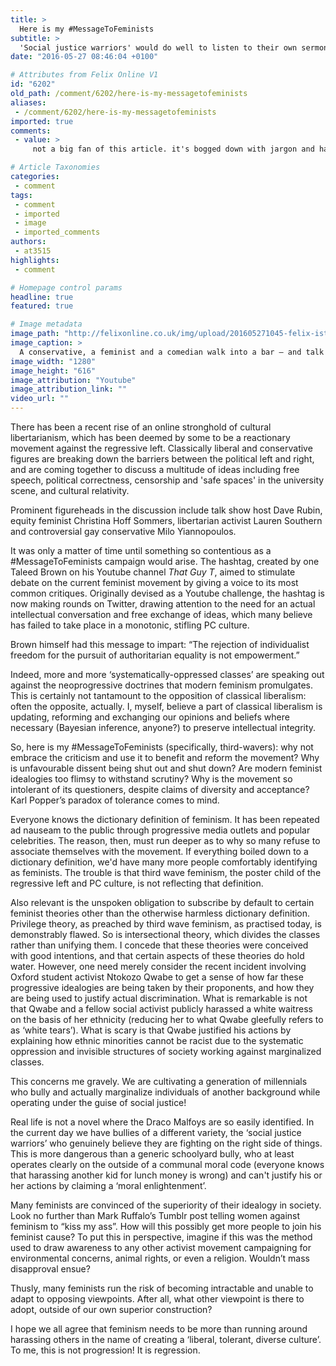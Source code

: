 ```yaml
---
title: >
  Here is my #MessageToFeminists
subtitle: >
  'Social justice warriors' would do well to listen to their own sermon of tolerance
date: "2016-05-27 08:46:04 +0100"

# Attributes from Felix Online V1
id: "6202"
old_path: /comment/6202/here-is-my-messagetofeminists
aliases:
 - /comment/6202/here-is-my-messagetofeminists
imported: true
comments:
 - value: >
     not a big fan of this article. it's bogged down with jargon and has a really superior tone.<br>There's a lot of treating a groups of individuals as having a monolithic set of views which is also really flawed.<br>If you thought Mark Ruffalo's tumblr post was going to put people off feminism this is a whole other ballgame.<br>,Hi, thanks for the comment!<br>I was concerned someone would take it negatively like you did, so I did actually ask the editor to put an addendum in, but this wasn't possible as I'd then be exceeding the word limit.<br>This was my addendum (which I now wish I'd pushed harder to get written in):<br>*The writer is not anti-feminist, and hopes that his views will not be taken as inflammatory. The writer merely wishes to express his concern with how many feminists are representing the movement, but more importantly how certain social theories which have been widely circulated by contemporary feminism are now being used to justify intolerance and actual harassment. The writer is open to having his views co

# Article Taxonomies
categories:
 - comment
tags:
 - comment
 - imported
 - image
 - imported_comments
authors:
 - at3515
highlights:
 - comment

# Homepage control params
headline: true
featured: true

# Image metadata
image_path: "http://felixonline.co.uk/img/upload/201605271045-felix-isthisaheadshot.jpg"
image_caption: >
  A conservative, a feminist and a comedian walk into a bar – and talk about political correctness.
image_width: "1280"
image_height: "616"
image_attribution: "Youtube"
image_attribution_link: ""
video_url: ""
---
```


There has been a recent rise of an online stronghold of cultural libertarianism, which has been deemed by some to be a reactionary movement against the regressive left. Classically liberal and conservative figures are breaking down the barriers between the political left and right, and are coming together to discuss a multitude of ideas including free speech, political correctness, censorship and 'safe spaces' in the university scene, and cultural relativity.

Prominent figureheads in the discussion include talk show host Dave Rubin, equity feminist Christina Hoff Sommers, libertarian activist Lauren Southern and controversial gay conservative Milo Yiannopoulos.

It was only a matter of time until something so contentious as a #MessageToFeminists campaign would arise. The hashtag, created by one Taleed Brown on his Youtube channel _That Guy T_, aimed to stimulate debate on the current feminist movement by giving a voice to its most common critiques. Originally devised as a Youtube challenge, the hashtag is now making rounds on Twitter, drawing attention to the need for an actual intellectual conversation and free exchange of ideas, which many believe has failed to take place in a monotonic, stifling PC culture.

Brown himself had this message to impart: “The rejection of individualist freedom for the pursuit of authoritarian equality is not empowerment.”

Indeed, more and more ‘systematically-oppressed classes’ are speaking out against the neoprogressive doctrines that modern feminism promulgates. This is certainly not tantamount to the opposition of classical liberalism: often the opposite, actually. I, myself, believe a part of classical liberalism is updating, reforming and exchanging our opinions and beliefs where necessary (Bayesian inference, anyone?) to preserve intellectual integrity.

So, here is my #MessageToFeminists (specifically, third-wavers): why not embrace the criticism and use it to benefit and reform the movement? Why is unfavourable dissent being shut out and shut down? Are modern feminist idealogies too flimsy to withstand scrutiny? Why is the movement so intolerant of its questioners, despite claims of diversity and acceptance? Karl Popper’s paradox of tolerance comes to mind.

Everyone knows the dictionary definition of feminism. It has been repeated ad nauseam to the public through progressive media outlets and popular celebrities. The reason, then, must run deeper as to why so many refuse to associate themselves with the movement. If everything boiled down to a dictionary definition, we'd have many more people comfortably identifying as feminists. The trouble is that third wave feminism, the poster child of the regressive left and PC culture, is not reflecting that definition.

Also relevant is the unspoken obligation to subscribe by default to certain feminist theories other than the otherwise harmless dictionary definition. Privilege theory, as preached by third wave feminism, as practised today, is demonstrably flawed. So is intersectional theory, which divides the classes rather than unifying them. I concede that these theories were conceived with good intentions, and that certain aspects of these theories do hold water. However, one need merely consider the recent incident involving Oxford student activist Ntokozo Qwabe to get a sense of how far these progressive idealogies are being taken by their proponents, and how they are being used to justify actual discrimination. What is remarkable is not that Qwabe and a fellow social activist publicly harassed a white waitress on the basis of her ethnicity (reducing her to what Qwabe gleefully refers to as ‘white tears’). What is scary is that Qwabe justified his actions by explaining how ethnic minorities cannot be racist due to the systematic oppression and invisible structures of society working against marginalized classes.

This concerns me gravely. We are cultivating a generation of millennials who bully and  actually marginalize individuals of another background while operating under the guise of social justice!

Real life is not a novel where the Draco Malfoys are so easily identified. In the current day we have bullies of a different variety, the ‘social justice warriors’ who genuinely believe they are fighting on the right side of things.  This is more dangerous than a generic schoolyard bully, who at least operates clearly on the outside of a communal moral code (everyone knows that harassing another kid for lunch money is wrong) and can't justify his or her actions by claiming a ‘moral enlightenment’.

Many feminists are convinced of the superiority of their idealogy in society. Look no further than Mark Ruffalo’s Tumblr post telling women against feminism to “kiss my ass”. How will this possibly get more people to join his feminist cause? To put this in perspective, imagine if this was the method used to draw awareness to any other activist movement campaigning for environmental concerns, animal rights, or even a religion. Wouldn’t mass disapproval ensue?

Thusly, many feminists run the risk of becoming intractable and unable to adapt to opposing viewpoints. After all, what other viewpoint is there to adopt, outside of our own superior construction?

I hope we all agree that feminism needs to be more than running around harassing others in the name of creating a ‘liberal, tolerant, diverse culture’. To me, this is not progression! It is regression.
